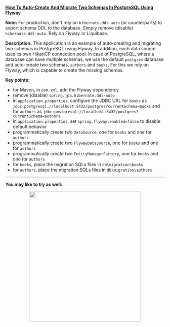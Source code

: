 **[How To Auto-Create And Migrate Two Schemas In PostgreSQL Using Flyway](https://github.com/AnghelLeonard/Hibernate-SpringBoot/tree/master/HibernateSpringBootFlywayPostgreSqlTwoSchemas)**

**Note:** For production, don't rely on `hibernate.ddl-auto` (or counterparts) to export schema DDL to the database. Simply remove (disable) `hibernate.ddl-auto`. Rely on Flyway or Liquibase.

**Description:** This application is an example of auto-creating and migrating two schemas in PostgreSQL using Flyway. In addition, each data source uses its own HikariCP connection pool. In case of PostgreSQL, where a database can have multiple schemas, we use the default `postgres` database and auto-create two schemas, `authors` and `books`. For this we rely on Flyway, which is capable to create the missing schemas.

**Key points:**
- for Maven, in `pom.xml`, add the Flyway dependency
- remove (disable) `spring.jpa.hibernate.ddl-auto`
- in `application.properties`, configure the JDBC URL for `books` as `jdbc:postgresql://localhost:5432/postgres?currentSchema=books` and for `authors` as `jdbc:postgresql://localhost:5432/postgres?currentSchema=authors`
- in `application.properties`, set `spring.flyway.enabled=false` to disable default behavior
- programmatically create two `DataSource`, one for `books` and one for `authors`
- programmatically create two `FlywayDataSource`, one for `books` and one for `authors`
- programmatically create two `EntityManagerFactory`, one for `books` and one for `authors`
- for `books`, place the migration SQLs files in `db\migration\books`
- for `authors`, place the migration SQLs files in `db\migration\authors`    

-------------------------------

**You may like to try as well:**
<a href="https://leanpub.com/java-persistence-performance-illustrated-guide"><p align="center"><img src="https://github.com/AnghelLeonard/Hibernate-SpringBoot/blob/master/Java%20Persistence%20Performance%20Illustrated%20Guide.jpg" height="410" width="350"/></p></a>
